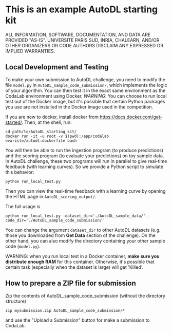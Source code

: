 This is an example AutoDL starting kit
======================================

ALL INFORMATION, SOFTWARE, DOCUMENTATION, AND DATA ARE PROVIDED "AS-IS".
UNIVERSITE PARIS SUD, INRIA, CHALEARN, AND/OR OTHER ORGANIZERS
OR CODE AUTHORS DISCLAIM ANY EXPRESSED OR IMPLIED WARRANTIES.

## Local Development and Testing
To make your own submission to AutoDL challenge, you need to modify the file
`model.py` in `AutoDL_sample_code_submission/`, which implements the logic of your
algorithm. You can then test it in the exact same environment as the CodaLab
environment using Docker. *WARNING*: You can choose to run local test out of the Docker
image, but it's possible that certain Python packages you use are not installed
in the Docker image used in the competition.

If you are new to docker, install docker from https://docs.docker.com/get-started/.
Then, at the shell, run:
```
cd path/to/AutoDL_starting_kit/
docker run -it -u root -v $(pwd):/app/codalab evariste/autodl:dockerfile bash
```
You will then be able to run the ingestion program (to produce predictions) and
the scoring program (to evaluate your predictions) on toy sample data. In AutoDL
challenge, these two programs will run in parallel to give real-time feedback
(with learning curves). So we provide a Python script to simulate this behavior:
```
python run_local_test.py
```
Then you can view the real-time feedback with a learning curve by opening the
HTML page in `AutoDL_scoring_output/`.

The full usage is
```
python run_local_test.py -dataset_dir='./AutoDL_sample_data/' -code_dir='./AutoDL_sample_code_submission/'
```
You can change the argument `dataset_dir` to other AutoDL datasets (e.g. those
you downloaded from **Get Data** section of the challenge). On the other hand,
you can also modify the directory containing your other sample code
(`model.py`).

WARNING: when you run local test in a Docker container, **make sure you distribute
enough RAM** for this container. Otherwise, it's possible that certain task
(especially when the dataset is large) will get 'Killed'.

## How to prepare a ZIP file for submission
Zip the contents of AutoDL_sample_code_submission (without the directory structure)
```
zip mysubmission.zip AutoDL_sample_code_submission/*
```
and use the "Upload a Submission" button for make a submission to CodaLab.
